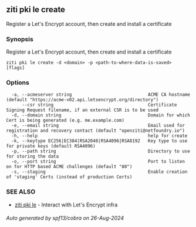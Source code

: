 ## ziti pki le create

Register a Let's Encrypt account, then create and install a certificate

### Synopsis

Register a Let's Encrypt account, then create and install a certificate

```
ziti pki le create -d <domain> -p <path-to-where-data-is-saved> [flags]
```

### Options

```
  -a, --acmeserver string                             ACME CA hostname (default "https://acme-v02.api.letsencrypt.org/directory")
      --csr string                                    Certificate Signing Request filename, if an external CSR is to be used
  -d, --domain string                                 Domain for which Cert is being generated (e.g. me.example.com)
  -e, --email string                                  Email used for registration and recovery contact (default "openziti@netfoundry.io")
  -h, --help                                          help for create
  -k, --keytype EC256|EC384|RSA2048|RSA4096|RSA8192   Key type to use for private keys (default RSA4096)
  -p, --path string                                   Directory to use for storing the data
  -o, --port string                                   Port to listen on for HTTP based ACME challenges (default "80")
  -s, --staging                                       Enable creation of 'staging' Certs (instead of production Certs)
```

### SEE ALSO

* [ziti pki le](../le.md)	 - Interact with Let's Encrypt infra

###### Auto generated by spf13/cobra on 26-Aug-2024

